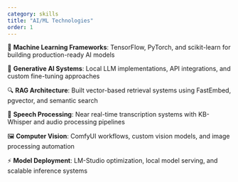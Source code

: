 ```yaml
---
category: skills
title: "AI/ML Technologies"
order: 1
---
```


🤖 **Machine Learning Frameworks**: TensorFlow, PyTorch, and scikit-learn for building production-ready AI models

🧠 **Generative AI Systems**: Local LLM implementations, API integrations, and custom fine-tuning approaches

🔍 **RAG Architecture**: Built vector-based retrieval systems using FastEmbed, pgvector, and semantic search

🎤 **Speech Processing**: Near real-time transcription systems with KB-Whisper and audio processing pipelines

🖼️ **Computer Vision**: ComfyUI workflows, custom vision models, and image processing automation

⚡ **Model Deployment**: LM-Studio optimization, local model serving, and scalable inference systems